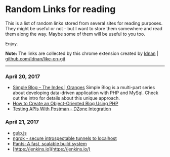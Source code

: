 # Random Links for reading
This is a list of random links stored from several sites for reading purposes.
They might be useful or not - but I want to store them somewhere and read them along the way.
Maybe some of them will be useful to you too.

Enjoy.

**Note:**
The links are collected by this chrome extension created by [Idnan](https://github.com/Idnan) | [github.com/Idnan/like-on-git](https://github.com/Idnan/like-on-git)

- - -

### April 20, 2017
- [Simple Blog – The Index | Oranges](https://graeson.wordpress.com/2011/02/11/simple-blog-the-index/)
Simple Blog is a multi-part series about developing data-driven application with PHP and MySql. Check out the intro for details about this unique approach.
- [How to Create an Object-Oriented Blog Using PHP](https://code.tutsplus.com/tutorials/how-to-create-an-object-oriented-blog-using-php--net-1230)
- [Testing APIs With Postman - DZone Integration](https://dzone.com/articles/testing-apis-with-postman?edition=292900&utm_source=Spotlight&utm_medium=email&utm_campaign=integration%202017-04-20) 

### April 21, 2017
- [gulp.js](http://gulpjs.com/) 
- [ngrok - secure introspectable tunnels to localhost](https://ngrok.com/) 
- [Pants: A fast, scalable build system](http://pantsbuild.github.io/) 
- [https://jenkins.io](https://jenkins.io/) 
